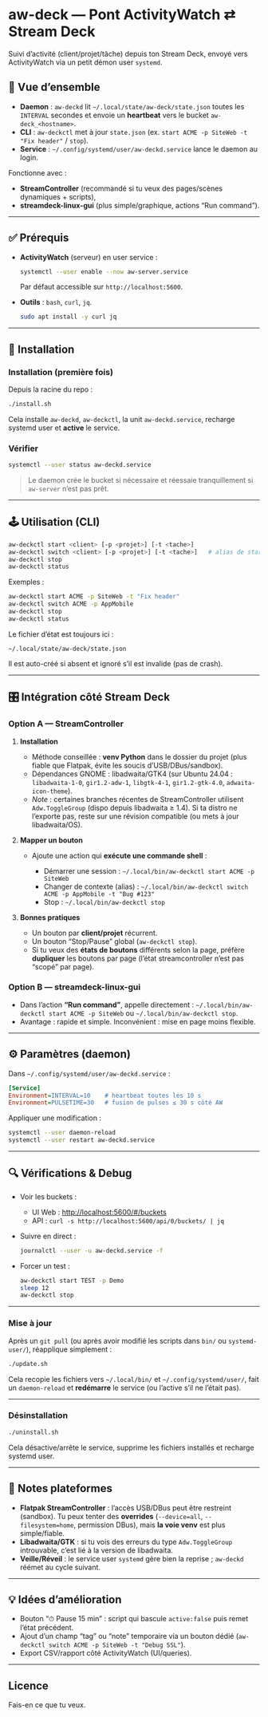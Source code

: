 # aw-deck — Pont ActivityWatch ⇄ Stream Deck

Suivi d’activité (client/projet/tâche) depuis ton Stream Deck, envoyé vers ActivityWatch via un petit démon user `systemd`.

## 🧱 Vue d’ensemble

* **Daemon** : `aw-deckd` lit `~/.local/state/aw-deck/state.json` toutes les `INTERVAL` secondes et envoie un **heartbeat** vers le bucket `aw-deck_<hostname>`.
* **CLI** : `aw-deckctl` met à jour `state.json` (ex. `start ACME -p SiteWeb -t "Fix header"` / `stop`).
* **Service** : `~/.config/systemd/user/aw-deckd.service` lance le daemon au login.

Fonctionne avec :

* **StreamController** (recommandé si tu veux des pages/scènes dynamiques + scripts),
* **streamdeck-linux-gui** (plus simple/graphique, actions “Run command”).

---

## ✅ Prérequis

* **ActivityWatch** (serveur) en user service :

  ```bash
  systemctl --user enable --now aw-server.service
  ```

  Par défaut accessible sur `http://localhost:5600`.
* **Outils** : `bash`, `curl`, `jq`.

  ```bash
  sudo apt install -y curl jq
  ```

---

## 🚀 Installation

### Installation (première fois)

Depuis la racine du repo :

```bash
./install.sh
```

Cela installe `aw-deckd`, `aw-deckctl`, la unit `aw-deckd.service`, recharge systemd user et **active** le service.

### Vérifier

```bash
systemctl --user status aw-deckd.service
```

> Le daemon crée le bucket si nécessaire et réessaie tranquillement si `aw-server` n’est pas prêt.

---

## 🕹️ Utilisation (CLI)

```bash
aw-deckctl start <client> [-p <projet>] [-t <tache>]
aw-deckctl switch <client> [-p <projet>] [-t <tache>]   # alias de start
aw-deckctl stop
aw-deckctl status
```

Exemples :

```bash
aw-deckctl start ACME -p SiteWeb -t "Fix header"
aw-deckctl switch ACME -p AppMobile
aw-deckctl stop
aw-deckctl status
```

Le fichier d’état est toujours ici :

```
~/.local/state/aw-deck/state.json
```

Il est auto-créé si absent et ignoré s’il est invalide (pas de crash).

---

## 🎛️ Intégration côté Stream Deck

### Option A — StreamController

1. **Installation**

   * Méthode conseillée : **venv Python** dans le dossier du projet (plus fiable que Flatpak, évite les soucis d’USB/DBus/sandbox).
   * Dépendances GNOME : libadwaita/GTK4 (sur Ubuntu 24.04 : `libadwaita-1-0`, `gir1.2-adw-1`, `libgtk-4-1`, `gir1.2-gtk-4.0`, `adwaita-icon-theme`).
   * *Note* : certaines branches récentes de StreamController utilisent `Adw.ToggleGroup` (dispo depuis libadwaita ≥ 1.4). Si ta distro ne l’exporte pas, reste sur une révision compatible (ou mets à jour libadwaita/OS).

2. **Mapper un bouton**

   * Ajoute une action qui **exécute une commande shell** :

     * Démarrer une session :
       `~/.local/bin/aw-deckctl start ACME -p SiteWeb`
     * Changer de contexte (alias) :
       `~/.local/bin/aw-deckctl switch ACME -p AppMobile -t "Bug #123"`
     * Stop :
       `~/.local/bin/aw-deckctl stop`

3. **Bonnes pratiques**

   * Un bouton par **client/projet** récurrent.
   * Un bouton “Stop/Pause” global (`aw-deckctl stop`).
   * Si tu veux des **états de boutons** différents selon la page, préfère **dupliquer** les boutons par page (l’état streamcontroller n’est pas “scopé” par page).

### Option B — streamdeck-linux-gui

* Dans l’action **“Run command”**, appelle directement :
  `~/.local/bin/aw-deckctl start ACME -p SiteWeb` ou `~/.local/bin/aw-deckctl stop`.
* Avantage : rapide et simple. Inconvénient : mise en page moins flexible.

---

## ⚙️ Paramètres (daemon)

Dans `~/.config/systemd/user/aw-deckd.service` :

```ini
[Service]
Environment=INTERVAL=10    # heartbeat toutes les 10 s
Environment=PULSETIME=30   # fusion de pulses ≤ 30 s côté AW
```

Appliquer une modification :

```bash
systemctl --user daemon-reload
systemctl --user restart aw-deckd.service
```

---

## 🔍 Vérifications & Debug

* Voir les buckets :

  * UI Web : [http://localhost:5600/#/buckets](http://localhost:5600/#/buckets)
  * API : `curl -s http://localhost:5600/api/0/buckets/ | jq`
* Suivre en direct :

  ```bash
  journalctl --user -u aw-deckd.service -f
  ```

* Forcer un test :

  ```bash
  aw-deckctl start TEST -p Demo
  sleep 12
  aw-deckctl stop
  ```

---

### Mise à jour

Après un `git pull` (ou après avoir modifié les scripts dans `bin/` ou `systemd-user/`), réapplique simplement :

```bash
./update.sh
```

Cela recopie les fichiers vers `~/.local/bin/` et `~/.config/systemd/user/`, fait un `daemon-reload` et **redémarre** le service (ou l’active s’il ne l’était pas).

---

### Désinstallation

```bash
./uninstall.sh
```

Cela désactive/arrête le service, supprime les fichiers installés et recharge systemd user.

---

## 📝 Notes plateformes

* **Flatpak StreamController** : l’accès USB/DBus peut être restreint (sandbox). Tu peux tenter des **overrides** (`--device=all`, `--filesystem=home`, permission DBus), mais **la voie venv** est plus simple/fiable.
* **Libadwaita/GTK** : si tu vois des erreurs du type `Adw.ToggleGroup` introuvable, c’est lié à la version de libadwaita.
* **Veille/Réveil** : le service user `systemd` gère bien la reprise ; `aw-deckd` réémet au cycle suivant.

---

## 💡 Idées d’amélioration

* Bouton “⏱ Pause 15 min” : script qui bascule `active:false` puis remet l’état précédent.
* Ajout d’un champ “tag” ou “note” temporaire via un bouton dédié (`aw-deckctl switch ACME -p SiteWeb -t "Debug SSL"`).
* Export CSV/rapport côté ActivityWatch (UI/queries).

---

## Licence

Fais-en ce que tu veux.
